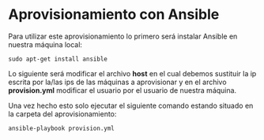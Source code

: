 # Aprovisionamiento con Ansible

Para utilizar este aprovisionamiento lo primero será instalar Ansible en nuestra máquina local:

`sudo apt-get install ansible`

Lo siguiente será modificar el archivo **host** en el cual debemos sustituir la ip escrita por la/las ips de las máquinas a aprovisionar y en el archivo **provision.yml** modificar el usuario por el usuario de nuestra máquina.

Una vez hecho esto solo ejecutar el siguiente comando estando situado en la carpeta del aprovisionamiento:

`ansible-playbook provision.yml`
